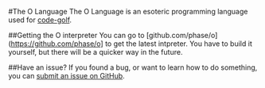 #The O Language
The O Language is an esoteric programming language used for [code-golf](http://codegolf.stackexchange.com).

##Getting the O interpreter
You can go to [github.com/phase/o](https://github.com/phase/o] to get the latest intpreter. You have to build it yourself, but there will be a quicker way in the future.

##Have an issue?
If you found a bug, or want to learn how to do something, you can [submit an issue on GitHub](https://github.com/phase/o/issues).
